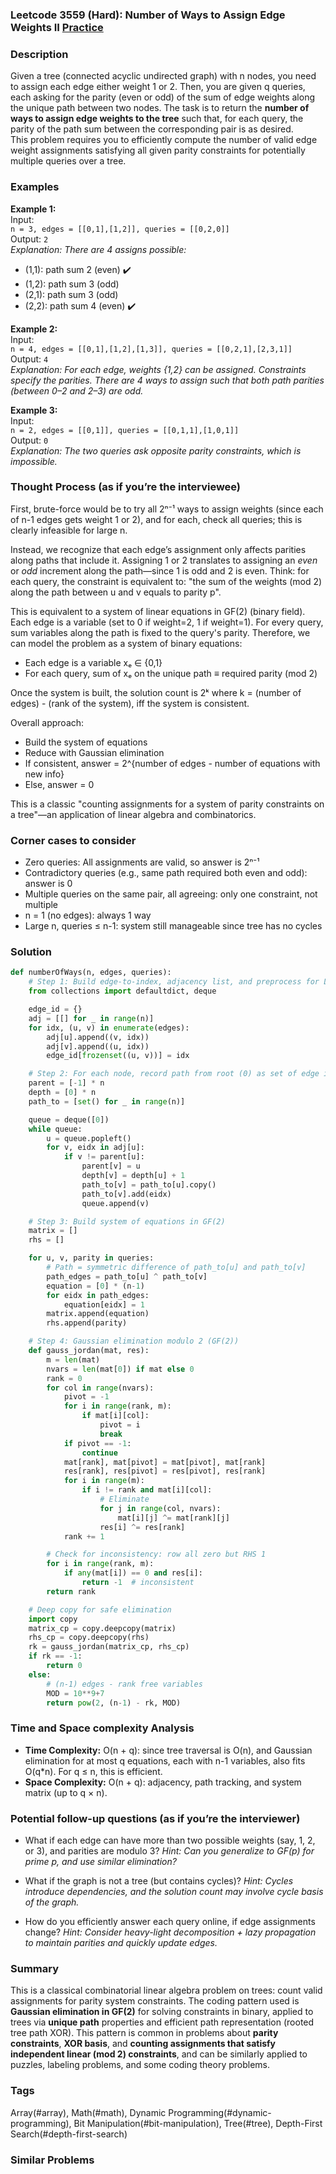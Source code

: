 ### Leetcode 3559 (Hard): Number of Ways to Assign Edge Weights II [Practice](https://leetcode.com/problems/number-of-ways-to-assign-edge-weights-ii)

### Description  
Given a tree (connected acyclic undirected graph) with n nodes, you need to assign each edge either weight 1 or 2. Then, you are given q queries, each asking for the parity (even or odd) of the sum of edge weights along the unique path between two nodes. The task is to return the **number of ways to assign edge weights to the tree** such that, for each query, the parity of the path sum between the corresponding pair is as desired.  
This problem requires you to efficiently compute the number of valid edge weight assignments satisfying all given parity constraints for potentially multiple queries over a tree.

### Examples  

**Example 1:**  
Input:  
`n = 3, edges = [[0,1],[1,2]], queries = [[0,2,0]]`  
Output: `2`  
*Explanation: There are 4 assigns possible:*
- (1,1): path sum 2 (even) ✔️
- (1,2): path sum 3 (odd)
- (2,1): path sum 3 (odd)
- (2,2): path sum 4 (even) ✔️

**Example 2:**  
Input:  
`n = 4, edges = [[0,1],[1,2],[1,3]], queries = [[0,2,1],[2,3,1]]`  
Output: `4`  
*Explanation: For each edge, weights {1,2} can be assigned. Constraints specify the parities. There are 4 ways to assign such that both path parities (between 0–2 and 2–3) are odd.*

**Example 3:**  
Input:  
`n = 2, edges = [[0,1]], queries = [[0,1,1],[1,0,1]]`  
Output: `0`  
*Explanation: The two queries ask opposite parity constraints, which is impossible.*

### Thought Process (as if you’re the interviewee)  

First, brute-force would be to try all 2ⁿ⁻¹ ways to assign weights (since each of n-1 edges gets weight 1 or 2), and for each, check all queries; this is clearly infeasible for large n.

Instead, we recognize that each edge’s assignment only affects parities along paths that include it. Assigning 1 or 2 translates to assigning an *even* or *odd* increment along the path—since 1 is odd and 2 is even. Think: for each query, the constraint is equivalent to: "the sum of the weights (mod 2) along the path between u and v equals to parity p".

This is equivalent to a system of linear equations in GF(2) (binary field). Each edge is a variable (set to 0 if weight=2, 1 if weight=1). For every query, sum variables along the path is fixed to the query's parity. Therefore, we can model the problem as a system of binary equations:
- Each edge is a variable xₑ ∈ {0,1}
- For each query, sum of xₑ on the unique path ≡ required parity (mod 2)

Once the system is built, the solution count is 2ᵏ where k = (number of edges) - (rank of the system), iff the system is consistent.

Overall approach: 
- Build the system of equations
- Reduce with Gaussian elimination
- If consistent, answer = 2^{number of edges - number of equations with new info}
- Else, answer = 0

This is a classic "counting assignments for a system of parity constraints on a tree"—an application of linear algebra and combinatorics.

### Corner cases to consider  
- Zero queries: All assignments are valid, so answer is 2ⁿ⁻¹
- Contradictory queries (e.g., same path required both even and odd): answer is 0
- Multiple queries on the same pair, all agreeing: only one constraint, not multiple
- n = 1 (no edges): always 1 way
- Large n, queries ≤ n-1: system still manageable since tree has no cycles

### Solution

```python
def numberOfWays(n, edges, queries):
    # Step 1: Build edge-to-index, adjacency list, and preprocess for LCA/path queries
    from collections import defaultdict, deque

    edge_id = {}
    adj = [[] for _ in range(n)]
    for idx, (u, v) in enumerate(edges):
        adj[u].append((v, idx))
        adj[v].append((u, idx))
        edge_id[frozenset((u, v))] = idx

    # Step 2: For each node, record path from root (0) as set of edge indices
    parent = [-1] * n
    depth = [0] * n
    path_to = [set() for _ in range(n)]

    queue = deque([0])
    while queue:
        u = queue.popleft()
        for v, eidx in adj[u]:
            if v != parent[u]:
                parent[v] = u
                depth[v] = depth[u] + 1
                path_to[v] = path_to[u].copy()
                path_to[v].add(eidx)
                queue.append(v)

    # Step 3: Build system of equations in GF(2)
    matrix = []
    rhs = []

    for u, v, parity in queries:
        # Path = symmetric difference of path_to[u] and path_to[v]
        path_edges = path_to[u] ^ path_to[v]
        equation = [0] * (n-1)
        for eidx in path_edges:
            equation[eidx] = 1
        matrix.append(equation)
        rhs.append(parity)

    # Step 4: Gaussian elimination modulo 2 (GF(2))
    def gauss_jordan(mat, res):
        m = len(mat)
        nvars = len(mat[0]) if mat else 0
        rank = 0
        for col in range(nvars):
            pivot = -1
            for i in range(rank, m):
                if mat[i][col]:
                    pivot = i
                    break
            if pivot == -1:
                continue
            mat[rank], mat[pivot] = mat[pivot], mat[rank]
            res[rank], res[pivot] = res[pivot], res[rank]
            for i in range(m):
                if i != rank and mat[i][col]:
                    # Eliminate
                    for j in range(col, nvars):
                        mat[i][j] ^= mat[rank][j]
                    res[i] ^= res[rank]
            rank += 1

        # Check for inconsistency: row all zero but RHS 1
        for i in range(rank, m):
            if any(mat[i]) == 0 and res[i]:
                return -1  # inconsistent
        return rank

    # Deep copy for safe elimination
    import copy
    matrix_cp = copy.deepcopy(matrix)
    rhs_cp = copy.deepcopy(rhs)
    rk = gauss_jordan(matrix_cp, rhs_cp)
    if rk == -1:
        return 0
    else:
        # (n-1) edges - rank free variables
        MOD = 10**9+7
        return pow(2, (n-1) - rk, MOD)
```

### Time and Space complexity Analysis  

- **Time Complexity:** O(n + q): since tree traversal is O(n), and Gaussian elimination for at most q equations, each with n-1 variables, also fits O(q\*n). For q ≤ n, this is efficient.
- **Space Complexity:** O(n + q): adjacency, path tracking, and system matrix (up to q × n).

### Potential follow-up questions (as if you’re the interviewer)  

- What if each edge can have more than two possible weights (say, 1, 2, or 3), and parities are modulo 3?
  *Hint: Can you generalize to GF(p) for prime p, and use similar elimination?*
  
- What if the graph is not a tree (but contains cycles)?
  *Hint: Cycles introduce dependencies, and the solution count may involve cycle basis of the graph.*
  
- How do you efficiently answer each query online, if edge assignments change?
  *Hint: Consider heavy-light decomposition + lazy propagation to maintain parities and quickly update edges.*

### Summary
This is a classical combinatorial linear algebra problem on trees: count valid assignments for parity system constraints. The coding pattern used is **Gaussian elimination in GF(2)** for solving constraints in binary, applied to trees via **unique path** properties and efficient path representation (rooted tree path XOR). This pattern is common in problems about **parity constraints**, **XOR basis**, and **counting assignments that satisfy independent linear (mod 2) constraints**, and can be similarly applied to puzzles, labeling problems, and some coding theory problems.

### Tags
Array(#array), Math(#math), Dynamic Programming(#dynamic-programming), Bit Manipulation(#bit-manipulation), Tree(#tree), Depth-First Search(#depth-first-search)

### Similar Problems
